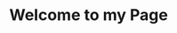 <!DOCTYPE html>
<html lang="en">
    <head>
        <title>BGG Page</title>
    </head>
    <body>
        <h1>Welcome to my Page</h1>
    </body>
</html>
